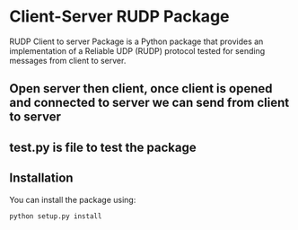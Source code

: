# Client-Server RUDP Package

RUDP Client to server Package  is a Python package that provides an implementation of a Reliable UDP (RUDP) protocol tested for sending messages from client to server.

## Open server then client, once client is opened and connected to server we can send from client to server

## test.py is file to test the package


## Installation

You can install the package using:


```bash
python setup.py install




 